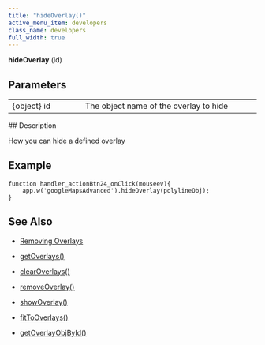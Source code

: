 ```yaml
---
title: "hideOverlay()"
active_menu_item: developers
class_name: developers
full_width: true
---
```



**hideOverlay** (id)

## Parameters

<table>
<tr>
<td width="169">
{object} id

</td>
<td width="17">
</td>
<td width="694">
The object name of the overlay to hide

</td>
</tr>
</table>
## Description

How you can hide a defined overlay

## **Example**

    function handler_actionBtn24_onClick(mouseev){
        app.w('googleMapsAdvanced').hideOverlay(polylineObj);
    }
     
     
   

## **See Also**

 - [Removing Overlays](../../../../product-guide/advanced-important-widgets/google-v3-maps-widget/working-with-overlays/removing-overlays)

 - [getOverlays()](getoverlays)

 - [clearOverlays()](clearoverlays)

 - [removeOverlay()](removeoverlay)

 - [showOverlay()](showoverlayid)

 - [fitToOverlays()](fittooverlays)

 - [getOverlayObjById()](getoverlayobjbyidid)

